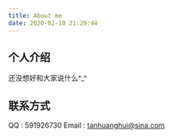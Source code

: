 ```yaml
---
title: About me
date: 2020-02-10 21:29:44
---
```

## 个人介绍
还没想好和大家说什么^_^


联系方式
---
QQ : 591926730
Email : tanhuanghui@sina.com







